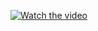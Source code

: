 [![Watch the video](https://img.youtube.com/vi/wB1WBxTCid4&t=233s/0.jpg)](https://www.youtube.com/watch?v=wB1WBxTCid4&t=233s)
